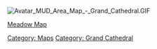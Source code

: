 ![](Avatar_MUD_Area_Map_-_Grand_Cathedral.GIF "Avatar_MUD_Area_Map_-_Grand_Cathedral.GIF")

[Meadow Map](Meadow_Map "wikilink")  

[Category: Maps](Category:_Maps "wikilink") [Category: Grand
Cathedral](Category:_Grand_Cathedral "wikilink")

